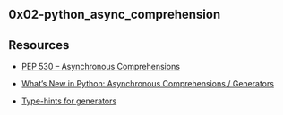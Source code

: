 ## 0x02-python_async_comprehension

## Resources

- [PEP 530 – Asynchronous Comprehensions](https://intranet.alxswe.com/rltoken/hlwtED-iLsdORSgly8DsyQ)

- [What’s New in Python: Asynchronous Comprehensions / Generators
](https://intranet.alxswe.com/rltoken/0OkbObYzCKtO7ZUAxfKvkw)

- [Type-hints for generators](https://intranet.alxswe.com/rltoken/l4Fnno568VbVIn9GvrFVtQ)